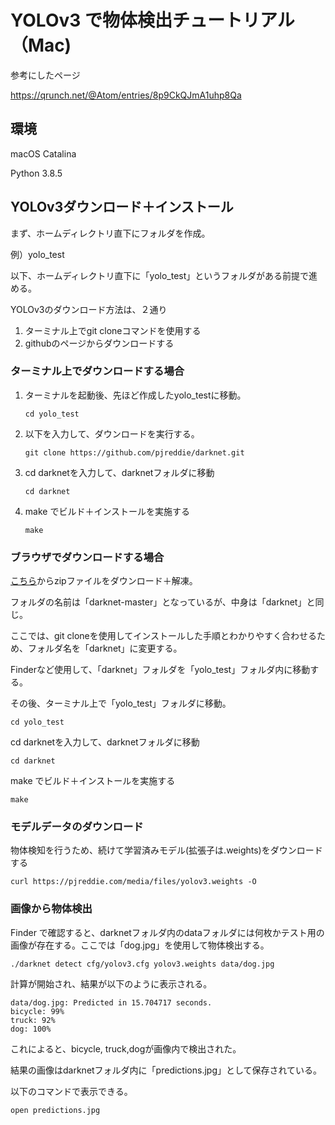 # YOLOv3 で物体検出チュートリアル（Mac)

参考にしたページ

https://qrunch.net/@Atom/entries/8p9CkQJmA1uhp8Qa

## 環境

macOS Catalina

Python 3.8.5

## YOLOv3ダウンロード＋インストール

まず、ホームディレクトリ直下にフォルダを作成。

例）yolo_test

以下、ホームディレクトリ直下に「yolo_test」というフォルダがある前提で進める。

YOLOv3のダウンロード方法は、２通り

1. ターミナル上でgit cloneコマンドを使用する
2. githubのページからダウンロードする

### ターミナル上でダウンロードする場合

1. ターミナルを起動後、先ほど作成したyolo_testに移動。

   ```
   cd yolo_test
   ```

   

2. 以下を入力して、ダウンロードを実行する。

   ```UNIX
   git clone https://github.com/pjreddie/darknet.git
   ```

3. cd darknetを入力して、darknetフォルダに移動

   ```
   cd darknet
   ```

4. make でビルド＋インストールを実施する

   ```
   make
   ```

### ブラウザでダウンロードする場合

[こちら](https://github.com/pjreddie/darknet)からzipファイルをダウンロード＋解凍。

フォルダの名前は「darknet-master」となっているが、中身は「darknet」と同じ。

ここでは、git cloneを使用してインストールした手順とわかりやすく合わせるため、フォルダ名を「darknet」に変更する。



Finderなど使用して、「darknet」フォルダを「yolo_test」フォルダ内に移動する。

その後、ターミナル上で「yolo_test」フォルダに移動。

```
cd yolo_test
```

cd darknetを入力して、darknetフォルダに移動

```
cd darknet
```

make でビルド＋インストールを実施する

```
make
```

### モデルデータのダウンロード

物体検知を行うため、続けて学習済みモデル(拡張子は.weights)をダウンロードする

```
curl https://pjreddie.com/media/files/yolov3.weights -O  
```

### 画像から物体検出

Finder で確認すると、darknetフォルダ内のdataフォルダには何枚かテスト用の画像が存在する。ここでは「dog.jpg」を使用して物体検出する。

```
./darknet detect cfg/yolov3.cfg yolov3.weights data/dog.jpg
```

計算が開始され、結果が以下のように表示される。

```
data/dog.jpg: Predicted in 15.704717 seconds.
bicycle: 99%
truck: 92%
dog: 100%
```

これによると、bicycle, truck,dogが画像内で検出された。

結果の画像はdarknetフォルダ内に「predictions.jpg」として保存されている。

以下のコマンドで表示できる。

```
open predictions.jpg  
```


